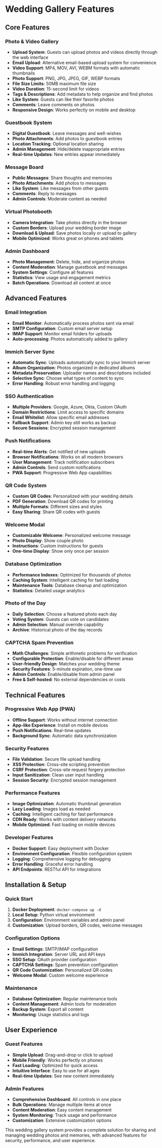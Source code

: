 # Wedding Gallery Features

## Core Features

### Photo & Video Gallery
- **Upload System**: Guests can upload photos and videos directly through the web interface
- **Email Upload**: Alternative email-based upload system for convenience
- **Video Support**: MP4, MOV, AVI, WEBM formats with automatic thumbnails
- **Photo Support**: PNG, JPG, JPEG, GIF, WEBP formats
- **File Size Limits**: 50MB maximum file size
- **Video Duration**: 15-second limit for videos
- **Tags & Descriptions**: Add metadata to help organize and find photos
- **Like System**: Guests can like their favorite photos
- **Comments**: Leave comments on photos
- **Responsive Design**: Works perfectly on mobile and desktop

### Guestbook System
- **Digital Guestbook**: Leave messages and well-wishes
- **Photo Attachments**: Add photos to guestbook entries
- **Location Tracking**: Optional location sharing
- **Admin Management**: Hide/delete inappropriate entries
- **Real-time Updates**: New entries appear immediately

### Message Board
- **Public Messages**: Share thoughts and memories
- **Photo Attachments**: Add photos to messages
- **Like System**: Like messages from other guests
- **Comments**: Reply to messages
- **Admin Controls**: Moderate content as needed

### Virtual Photobooth
- **Camera Integration**: Take photos directly in the browser
- **Custom Borders**: Upload your wedding border image
- **Download & Upload**: Save photos locally or upload to gallery
- **Mobile Optimized**: Works great on phones and tablets

### Admin Dashboard
- **Photo Management**: Delete, hide, and organize photos
- **Content Moderation**: Manage guestbook and messages
- **System Settings**: Configure all features
- **Statistics**: View usage and engagement metrics
- **Batch Operations**: Download all content at once

## Advanced Features

### Email Integration
- **Email Monitor**: Automatically process photos sent via email
- **SMTP Configuration**: Custom email server setup
- **IMAP Support**: Monitor email folders for uploads
- **Auto-processing**: Photos automatically added to gallery

### Immich Server Sync
- **Automatic Sync**: Uploads automatically sync to your Immich server
- **Album Organization**: Photos organized in dedicated albums
- **Metadata Preservation**: Uploader names and descriptions included
- **Selective Sync**: Choose what types of content to sync
- **Error Handling**: Robust error handling and logging

### SSO Authentication
- **Multiple Providers**: Google, Azure, Okta, Custom OAuth
- **Domain Restrictions**: Limit access to specific domains
- **Email Whitelist**: Allow specific email addresses
- **Fallback Support**: Admin key still works as backup
- **Secure Sessions**: Encrypted session management

### Push Notifications
- **Real-time Alerts**: Get notified of new uploads
- **Browser Notifications**: Works on all modern browsers
- **User Management**: Track notification subscribers
- **Admin Controls**: Send custom notifications
- **PWA Support**: Progressive Web App capabilities

### QR Code System
- **Custom QR Codes**: Personalized with your wedding details
- **PDF Generation**: Download QR codes for printing
- **Multiple Formats**: Different sizes and styles
- **Easy Sharing**: Share QR codes with guests

### Welcome Modal
- **Customizable Welcome**: Personalized welcome message
- **Photo Display**: Show couple photo
- **Instructions**: Custom instructions for guests
- **One-time Display**: Show only once per session

### Database Optimization
- **Performance Indexes**: Optimized for thousands of photos
- **Caching System**: Intelligent caching for fast loading
- **Maintenance Tools**: Database cleanup and optimization
- **Statistics**: Detailed usage analytics

### Photo of the Day
- **Daily Selection**: Choose a featured photo each day
- **Voting System**: Guests can vote on candidates
- **Admin Selection**: Manual override capability
- **Archive**: Historical photo of the day records

### CAPTCHA Spam Prevention
- **Math Challenges**: Simple arithmetic problems for verification
- **Configurable Protection**: Enable/disable for different areas
- **User-friendly Design**: Matches your wedding theme
- **Security Features**: 5-minute expiration, one-time use
- **Admin Controls**: Enable/disable from admin panel
- **Free & Self-hosted**: No external dependencies or costs

## Technical Features

### Progressive Web App (PWA)
- **Offline Support**: Works without internet connection
- **App-like Experience**: Install on mobile devices
- **Push Notifications**: Real-time updates
- **Background Sync**: Automatic data synchronization

### Security Features
- **File Validation**: Secure file upload handling
- **XSS Protection**: Cross-site scripting prevention
- **CSRF Protection**: Cross-site request forgery protection
- **Input Sanitization**: Clean user input handling
- **Session Security**: Encrypted session management

### Performance Features
- **Image Optimization**: Automatic thumbnail generation
- **Lazy Loading**: Images load as needed
- **Caching**: Intelligent caching for fast performance
- **CDN Ready**: Works with content delivery networks
- **Mobile Optimized**: Fast loading on mobile devices

### Developer Features
- **Docker Support**: Easy deployment with Docker
- **Environment Configuration**: Flexible configuration system
- **Logging**: Comprehensive logging for debugging
- **Error Handling**: Graceful error handling
- **API Endpoints**: RESTful API for integrations

## Installation & Setup

### Quick Start
1. **Docker Deployment**: `docker-compose up -d`
2. **Local Setup**: Python virtual environment
3. **Configuration**: Environment variables and admin panel
4. **Customization**: Upload borders, QR codes, welcome messages

### Configuration Options
- **Email Settings**: SMTP/IMAP configuration
- **Immich Integration**: Server URL and API keys
- **SSO Setup**: OAuth provider configuration
- **CAPTCHA Settings**: Spam prevention configuration
- **QR Code Customization**: Personalized QR codes
- **Welcome Modal**: Custom welcome experience

### Maintenance
- **Database Optimization**: Regular maintenance tools
- **Content Management**: Admin tools for moderation
- **Backup System**: Export all content
- **Monitoring**: Usage statistics and logs

## User Experience

### Guest Features
- **Simple Upload**: Drag-and-drop or click to upload
- **Mobile Friendly**: Works perfectly on phones
- **Fast Loading**: Optimized for quick access
- **Intuitive Interface**: Easy to use for all ages
- **Real-time Updates**: See new content immediately

### Admin Features
- **Comprehensive Dashboard**: All controls in one place
- **Bulk Operations**: Manage multiple items at once
- **Content Moderation**: Easy content management
- **System Monitoring**: Track usage and performance
- **Customization**: Extensive customization options

This wedding gallery system provides a complete solution for sharing and managing wedding photos and memories, with advanced features for security, performance, and user experience. 
